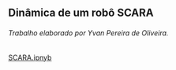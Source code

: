 ## Dinâmica de um robô SCARA
###### Trabalho elaborado por Yvan Pereira de Oliveira.

[SCARA.ipnyb](/SCARA.ipynb)
